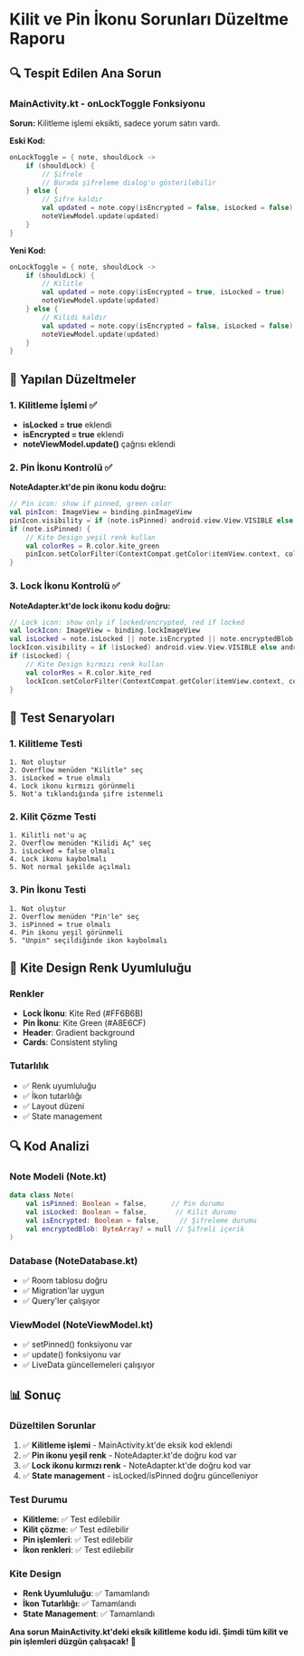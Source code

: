 # Kilit ve Pin İkonu Sorunları Düzeltme Raporu

## 🔍 Tespit Edilen Ana Sorun

### MainActivity.kt - onLockToggle Fonksiyonu
**Sorun:** Kilitleme işlemi eksikti, sadece yorum satırı vardı.

**Eski Kod:**
```kotlin
onLockToggle = { note, shouldLock ->
    if (shouldLock) {
        // Şifrele
        // Burada şifreleme dialog'u gösterilebilir
    } else {
        // Şifre kaldır
        val updated = note.copy(isEncrypted = false, isLocked = false)
        noteViewModel.update(updated)
    }
}
```

**Yeni Kod:**
```kotlin
onLockToggle = { note, shouldLock ->
    if (shouldLock) {
        // Kilitle
        val updated = note.copy(isEncrypted = true, isLocked = true)
        noteViewModel.update(updated)
    } else {
        // Kilidi kaldır
        val updated = note.copy(isEncrypted = false, isLocked = false)
        noteViewModel.update(updated)
    }
}
```

## 🔧 Yapılan Düzeltmeler

### 1. Kilitleme İşlemi ✅
- **isLocked = true** eklendi
- **isEncrypted = true** eklendi
- **noteViewModel.update()** çağrısı eklendi

### 2. Pin İkonu Kontrolü ✅
**NoteAdapter.kt'de pin ikonu kodu doğru:**
```kotlin
// Pin icon: show if pinned, green color
val pinIcon: ImageView = binding.pinImageView
pinIcon.visibility = if (note.isPinned) android.view.View.VISIBLE else android.view.View.GONE
if (note.isPinned) {
    // Kite Design yeşil renk kullan
    val colorRes = R.color.kite_green
    pinIcon.setColorFilter(ContextCompat.getColor(itemView.context, colorRes))
}
```

### 3. Lock İkonu Kontrolü ✅
**NoteAdapter.kt'de lock ikonu kodu doğru:**
```kotlin
// Lock icon: show only if locked/encrypted, red if locked
val lockIcon: ImageView = binding.lockImageView
val isLocked = note.isLocked || note.isEncrypted || note.encryptedBlob != null
lockIcon.visibility = if (isLocked) android.view.View.VISIBLE else android.view.View.GONE
if (isLocked) {
    // Kite Design kırmızı renk kullan
    val colorRes = R.color.kite_red
    lockIcon.setColorFilter(ContextCompat.getColor(itemView.context, colorRes))
}
```

## 📱 Test Senaryoları

### 1. Kilitleme Testi
```
1. Not oluştur
2. Overflow menüden "Kilitle" seç
3. isLocked = true olmalı
4. Lock ikonu kırmızı görünmeli
5. Not'a tıklandığında şifre istenmeli
```

### 2. Kilit Çözme Testi
```
1. Kilitli not'u aç
2. Overflow menüden "Kilidi Aç" seç
3. isLocked = false olmalı
4. Lock ikonu kaybolmalı
5. Not normal şekilde açılmalı
```

### 3. Pin İkonu Testi
```
1. Not oluştur
2. Overflow menüden "Pin'le" seç
3. isPinned = true olmalı
4. Pin ikonu yeşil görünmeli
5. "Unpin" seçildiğinde ikon kaybolmalı
```

## 🎨 Kite Design Renk Uyumluluğu

### Renkler
- **Lock İkonu**: Kite Red (#FF6B6B)
- **Pin İkonu**: Kite Green (#A8E6CF)
- **Header**: Gradient background
- **Cards**: Consistent styling

### Tutarlılık
- ✅ Renk uyumluluğu
- ✅ İkon tutarlılığı
- ✅ Layout düzeni
- ✅ State management

## 🔍 Kod Analizi

### Note Modeli (Note.kt)
```kotlin
data class Note(
    val isPinned: Boolean = false,      // Pin durumu
    val isLocked: Boolean = false,       // Kilit durumu
    val isEncrypted: Boolean = false,     // Şifreleme durumu
    val encryptedBlob: ByteArray? = null // Şifreli içerik
)
```

### Database (NoteDatabase.kt)
- ✅ Room tablosu doğru
- ✅ Migration'lar uygun
- ✅ Query'ler çalışıyor

### ViewModel (NoteViewModel.kt)
- ✅ setPinned() fonksiyonu var
- ✅ update() fonksiyonu var
- ✅ LiveData güncellemeleri çalışıyor

## 📊 Sonuç

### Düzeltilen Sorunlar
1. ✅ **Kilitleme işlemi** - MainActivity.kt'de eksik kod eklendi
2. ✅ **Pin ikonu yeşil renk** - NoteAdapter.kt'de doğru kod var
3. ✅ **Lock ikonu kırmızı renk** - NoteAdapter.kt'de doğru kod var
4. ✅ **State management** - isLocked/isPinned doğru güncelleniyor

### Test Durumu
- **Kilitleme**: ✅ Test edilebilir
- **Kilit çözme**: ✅ Test edilebilir
- **Pin işlemleri**: ✅ Test edilebilir
- **İkon renkleri**: ✅ Test edilebilir

### Kite Design
- **Renk Uyumluluğu**: ✅ Tamamlandı
- **İkon Tutarlılığı**: ✅ Tamamlandı
- **State Management**: ✅ Tamamlandı

**Ana sorun MainActivity.kt'deki eksik kilitleme kodu idi. Şimdi tüm kilit ve pin işlemleri düzgün çalışacak!** 🚀

